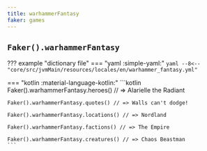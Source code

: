 ```yaml
---
title: warhammerFantasy
faker: games
---
```


## `Faker().warhammerFantasy`

??? example "dictionary file"
    === "yaml :simple-yaml:"
        ```yaml
        --8<-- "core/src/jvmMain/resources/locales/en/warhammer_fantasy.yml"
        ```

=== "kotlin :material-language-kotlin:"
    ```kotlin
    Faker().warhammerFantasy.heroes() // => Alarielle the Radiant

    Faker().warhammerFantasy.quotes() // => Walls can't dodge!

    Faker().warhammerFantasy.locations() // => Nordland

    Faker().warhammerFantasy.factions() // => The Empire

    Faker().warhammerFantasy.creatures() // => Chaos Beastman
    ```
